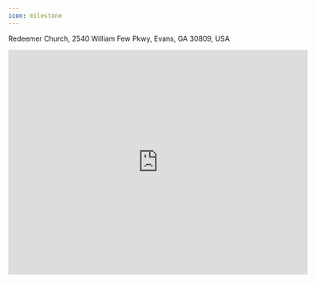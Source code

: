 ```yaml
---
icon: milestone
---
```


Redeemer Church, 2540 William Few Pkwy, Evans, GA 30809, USA

<iframe 
  width="600"
  height="450"
  style="border:0"
  loading="lazy"
  allowfullscreen
  referrerpolicy="no-referrer-when-downgrade"
src="https://www.google.com/maps/embed?pb=!1m18!1m12!1m3!1d3325.12807736255!2d-82.2158735!3d33.5500485!2m3!1f0!2f0!3f0!3m2!1i1024!2i768!4f13.1!3m3!1m2!1s0x88f77fffc3e042a9%3A0xdaca9c0112e9266f!2s2540%20William%20Few%20Pkwy%2C%20Evans%2C%20GA%2030809!5e0!3m2!1sen!2sus!4v1719607254828!5m2!1sen!2sus" width="600" height="450" style="border:0;" allowfullscreen="" loading="lazy" referrerpolicy="no-referrer-when-downgrade">
</iframe>